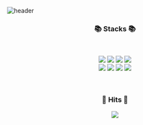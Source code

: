 ![header](https://capsule-render.vercel.app/api?type=waving&color=auto&height=200&section=header&text=Jeongeon's%20Github!&fontColor=ffffff&fontAlignY=35&animation=twinkling&fontSize=50)
<!--0:ffe6f8,100:e7e7ff
**sungjeongeon/sungjeongeon** is a ✨ _special_ ✨ repository because its `README.md` (this file) appears on your GitHub profile.-->
<h3 align="center"><b>📚 Stacks 📚</b></h3>
</br>
<p align="center">
<img src="https://img.shields.io/badge/html5-E34F26?style=for-the-badge&logo=html5&logoColor=white">
<img src="https://img.shields.io/badge/css-1572B6?style=for-the-badge&logo=css3&logoColor=white">
<img src="https://img.shields.io/badge/javascript-F7DF1E?style=for-the-badge&logo=javascript&logoColor=black">
<img src="https://img.shields.io/badge/jquery-0769AD?style=for-the-badge&logo=jquery&logoColor=white"><br/> 
<img src="https://img.shields.io/badge/react-61DAFB?style=for-the-badge&logo=react&logoColor=black">
<img src="https://img.shields.io/badge/JAVA-007396?style=for-the-badge&logo=java&logoColor=white">
<img src="https://img.shields.io/badge/python-3776AB?style=for-the-badge&logo=python&logoColor=white">
<img src="https://img.shields.io/badge/github-181717?style=for-the-badge&logo=github&logoColor=white">
</p>

<!--<h3 align="center"><b>💌 Social 💌 </b></h3>
</br>
<p align="center">
[![Gmail Badge](https://img.shields.io/badge/Gmail-D14836?style=flat&logo=Gmail&logoColor=white)](mailto:harry@gmail.com)
<a href="https://www.instagram.com/인스타닉네임"><img src="https://img.shields.io/badge/Instagram-%23E4405F.svg?style=for-the-badge&logo=Instagram&logoColor=white&link=https://www.instagram.com/인스타닉네임"/></a>
<a href="https://velog.io/@youhyeoneee"><img src="http://img.shields.io/badge/-Velog-20c997?style=for-the-badge&link=https://velog.io/@youhyeoneee"/></a>
</p>-->

</br>
<h3 align="center"><b>🔫 Hits 🔫 </b></h3>
<p align="center">
<a href="https://hits.seeyoufarm.com"><img src="https://hits.seeyoufarm.com/api/count/incr/badge.svg?url=https%3A%2F%2Fgithub.com%2Fsungjeongeon&count_bg=%23555555&title_bg=%23555555&icon=github.svg&icon_color=%23E7E7E7&title=Github&edge_flat=false"/></a>
</p>
